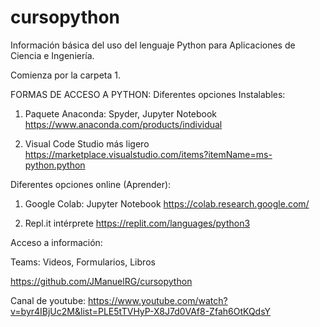 # cursopython
Información básica del uso del lenguaje Python para Aplicaciones de Ciencia e Ingeniería.

Comienza por la carpeta 1.

FORMAS DE ACCESO A PYTHON:
Diferentes opciones Instalables:
1.	Paquete Anaconda:
Spyder, Jupyter Notebook
https://www.anaconda.com/products/individual

2.	Visual Code Studio más ligero
https://marketplace.visualstudio.com/items?itemName=ms-python.python

Diferentes opciones online (Aprender):

1.	Google Colab: Jupyter Notebook
https://colab.research.google.com/

2.	Repl.it intérprete
https://replit.com/languages/python3


Acceso a información:

Teams: Videos, Formularios, Libros

https://github.com/JManuelRG/cursopython

Canal de youtube:
https://www.youtube.com/watch?v=byr4IBjUc2M&list=PLE5tTVHyP-X8J7d0VAf8-Zfah6OtKQdsY
